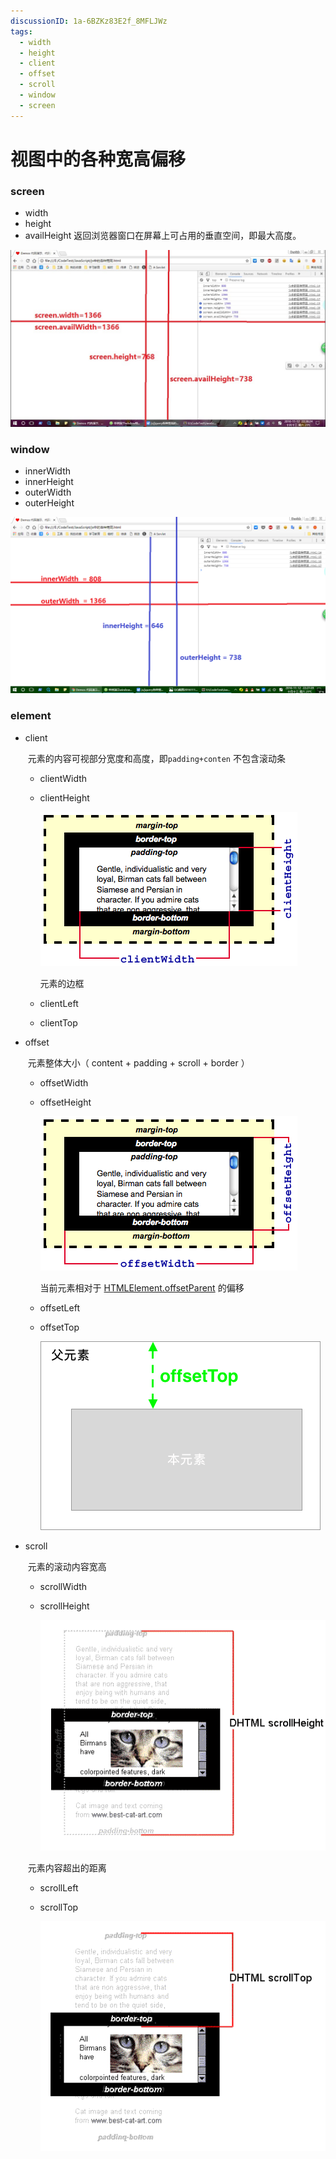 ```yaml
---
discussionID: 1a-6BZKz83E2f_8MFLJWz
tags:
  - width
  - height
  - client
  - offset
  - scroll
  -	window
  -	screen
---
```


# 视图中的各种宽高偏移

### screen

- width
- height
- availHeight 返回浏览器窗口在屏幕上可占用的垂直空间，即最大高度。

![图片描述](./images/1460000007515042-20210428164112580.jpeg)



### window

- innerWidth
- innerHeight
- outerWidth
- outerHeight

![图片描述](./images/1460000007515041.png)



### element

- client

  ​		元素的内容可视部分宽度和高度，即`padding+conten` 不包含滚动条

  - clientWidth

  - clientHeight

    ![Image:Dimensions-client.png](./images/=Dimensions-client.png)

    

    元素的边框

  - clientLeft

  - clientTop

- offset

  ​		元素整体大小（ content + padding + scroll + border  ）

  - offsetWidth

  - offsetHeight

    ![Image:Dimensions-offset.png](./images/=Dimensions-offset.png)

    

    当前元素相对于  [HTMLElement.offsetParent](https://developer.mozilla.org/zh-CN/docs/Web/API/HTMLElement/offsetParent) 的偏移

  - offsetLeft

  - offsetTop

    ![image.png](./images/1240.png)

- scroll

  ​		元素的滚动内容宽高

  - scrollWidth

  - scrollHeight

    ![image.png](./images/1240-20210428173346611.png)

  

  ​		元素内容超出的距离

  - scrollLeft

  - scrollTop

    ![image.png](./images/1240-20210428174313197.png)
